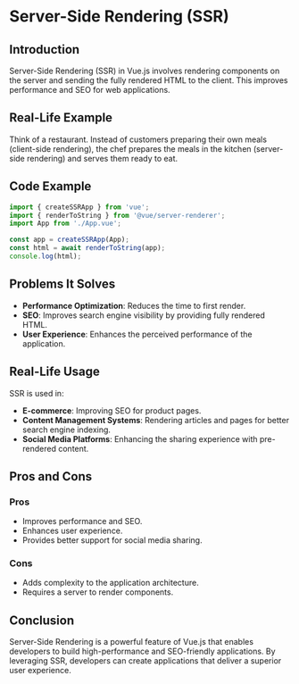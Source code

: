# Server-Side Rendering (SSR)

## Introduction
Server-Side Rendering (SSR) in Vue.js involves rendering components on the server and sending the fully rendered HTML to the client. This improves performance and SEO for web applications.

## Real-Life Example
Think of a restaurant. Instead of customers preparing their own meals (client-side rendering), the chef prepares the meals in the kitchen (server-side rendering) and serves them ready to eat.

## Code Example
```javascript
import { createSSRApp } from 'vue';
import { renderToString } from '@vue/server-renderer';
import App from './App.vue';

const app = createSSRApp(App);
const html = await renderToString(app);
console.log(html);
```

## Problems It Solves
- **Performance Optimization**: Reduces the time to first render.
- **SEO**: Improves search engine visibility by providing fully rendered HTML.
- **User Experience**: Enhances the perceived performance of the application.

## Real-Life Usage
SSR is used in:
- **E-commerce**: Improving SEO for product pages.
- **Content Management Systems**: Rendering articles and pages for better search engine indexing.
- **Social Media Platforms**: Enhancing the sharing experience with pre-rendered content.

## Pros and Cons
### Pros
- Improves performance and SEO.
- Enhances user experience.
- Provides better support for social media sharing.

### Cons
- Adds complexity to the application architecture.
- Requires a server to render components.

## Conclusion
Server-Side Rendering is a powerful feature of Vue.js that enables developers to build high-performance and SEO-friendly applications. By leveraging SSR, developers can create applications that deliver a superior user experience.
